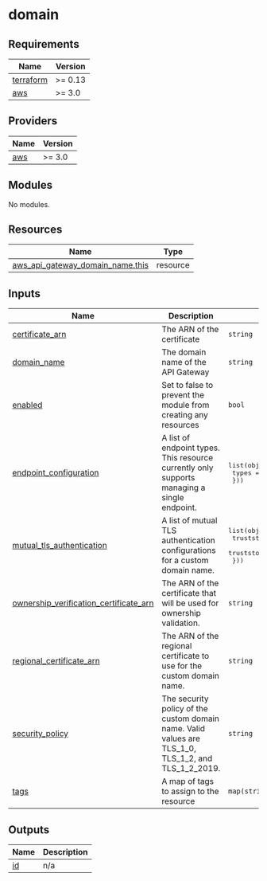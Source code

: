 # domain

<!-- BEGINNING OF PRE-COMMIT-TERRAFORM DOCS HOOK -->
## Requirements

| Name | Version |
|------|---------|
| <a name="requirement_terraform"></a> [terraform](#requirement\_terraform) | >= 0.13 |
| <a name="requirement_aws"></a> [aws](#requirement\_aws) | >= 3.0 |

## Providers

| Name | Version |
|------|---------|
| <a name="provider_aws"></a> [aws](#provider\_aws) | >= 3.0 |

## Modules

No modules.

## Resources

| Name | Type |
|------|------|
| [aws_api_gateway_domain_name.this](https://registry.terraform.io/providers/hashicorp/aws/latest/docs/resources/api_gateway_domain_name) | resource |

## Inputs

| Name | Description | Type | Default | Required |
|------|-------------|------|---------|:--------:|
| <a name="input_certificate_arn"></a> [certificate\_arn](#input\_certificate\_arn) | The ARN of the certificate | `string` | `null` | no |
| <a name="input_domain_name"></a> [domain\_name](#input\_domain\_name) | The domain name of the API Gateway | `string` | n/a | yes |
| <a name="input_enabled"></a> [enabled](#input\_enabled) | Set to false to prevent the module from creating any resources | `bool` | `true` | no |
| <a name="input_endpoint_configuration"></a> [endpoint\_configuration](#input\_endpoint\_configuration) | A list of endpoint types. This resource currently only supports managing a single endpoint. | <pre>list(object({<br>    types = list(string)<br>  }))</pre> | `[]` | no |
| <a name="input_mutual_tls_authentication"></a> [mutual\_tls\_authentication](#input\_mutual\_tls\_authentication) | A list of mutual TLS authentication configurations for a custom domain name. | <pre>list(object({<br>    truststore_uri     = string<br>    truststore_version = string<br>  }))</pre> | `[]` | no |
| <a name="input_ownership_verification_certificate_arn"></a> [ownership\_verification\_certificate\_arn](#input\_ownership\_verification\_certificate\_arn) | The ARN of the certificate that will be used for ownership validation. | `string` | `null` | no |
| <a name="input_regional_certificate_arn"></a> [regional\_certificate\_arn](#input\_regional\_certificate\_arn) | The ARN of the regional certificate to use for the custom domain name. | `string` | `null` | no |
| <a name="input_security_policy"></a> [security\_policy](#input\_security\_policy) | The security policy of the custom domain name. Valid values are TLS\_1\_0, TLS\_1\_2, and TLS\_1\_2\_2019. | `string` | `null` | no |
| <a name="input_tags"></a> [tags](#input\_tags) | A map of tags to assign to the resource | `map(string)` | `{}` | no |

## Outputs

| Name | Description |
|------|-------------|
| <a name="output_id"></a> [id](#output\_id) | n/a |
<!-- END OF PRE-COMMIT-TERRAFORM DOCS HOOK -->
